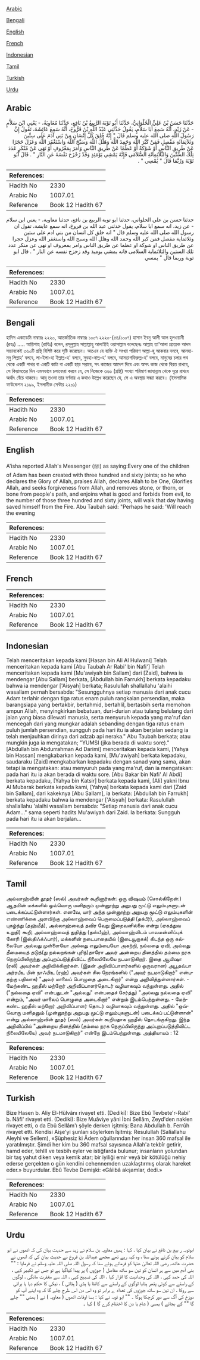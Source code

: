 [Arabic](#arabic)

[Bengali](#bengali)

[English](#english)

[French](#french)

[Indonesian](#indonesian)

[Tamil](#tamil)

[Turkish](#turkish)

[Urdu](#urdu)

## Arabic


<div dir="rtl" lang="ar" style={{fontSize:'larger',backgroundColor:'#f8f9fa',padding:20}}>
حَدَّثَنَا حَسَنُ بْنُ عَلِيٍّ الْحُلْوَانِيُّ، حَدَّثَنَا أَبُو تَوْبَةَ الرَّبِيعُ بْنُ نَافِعٍ، حَدَّثَنَا مُعَاوِيَةُ، - يَعْنِي ابْنَ سَلاَّمٍ - عَنْ زَيْدٍ، أَنَّهُ سَمِعَ أَبَا سَلاَّمٍ، يَقُولُ حَدَّثَنِي عَبْدُ اللَّهِ بْنُ فَرُّوخَ، أَنَّهُ سَمِعَ عَائِشَةَ، تَقُولُ إِنَّ رَسُولَ اللَّهِ صلى الله عليه وسلم قَالَ ‏"‏ إِنَّهُ خُلِقَ كُلُّ إِنْسَانٍ مِنْ بَنِي آدَمَ عَلَى سِتِّينَ وَثَلاَثِمَائَةِ مَفْصِلٍ فَمَنْ كَبَّرَ اللَّهَ وَحَمِدَ اللَّهَ وَهَلَّلَ اللَّهَ وَسَبَّحَ اللَّهَ وَاسْتَغْفَرَ اللَّهَ وَعَزَلَ حَجَرًا عَنْ طَرِيقِ النَّاسِ أَوْ شَوْكَةً أَوْ عَظْمًا عَنْ طَرِيقِ النَّاسِ وَأَمَرَ بِمَعْرُوفٍ أَوْ نَهَى عَنْ مُنْكَرٍ عَدَدَ تِلْكَ السِّتِّينَ وَالثَّلاَثِمِائَةِ السُّلاَمَى فَإِنَّهُ يَمْشِي يَوْمَئِذٍ وَقَدْ زَحْزَحَ نَفْسَهُ عَنِ النَّارِ ‏"‏ ‏.‏ قَالَ أَبُو تَوْبَةَ وَرُبَّمَا قَالَ ‏"‏ يُمْسِي ‏"‏ ‏.‏
</div>
<div style={{backgroundColor:'#f8f9fa',padding:20, marginBottom: 10}}><table> <thead> <tr> <th>References:</th> <th></th> </tr> </thead> <tbody><tr><td>Hadith No</td><td>2330</td></tr><tr><td>Arabic No</td><td>1007.01</td></tr><tr><td>Reference</td><td>Book 12 Hadith 67</td></tr></tbody></table></div>


<div dir="rtl" lang="ar" style={{fontSize:'larger',backgroundColor:'#f8f9fa',padding:20}}>
حدثنا حسن بن علي الحلواني، حدثنا ابو توبة الربيع بن نافع، حدثنا معاوية، - يعني ابن سلام - عن زيد، انه سمع ابا سلام، يقول حدثني عبد الله بن فروخ، انه سمع عايشة، تقول ان رسول الله صلى الله عليه وسلم قال " انه خلق كل انسان من بني ادم على ستين وثلاثماية مفصل فمن كبر الله وحمد الله وهلل الله وسبح الله واستغفر الله وعزل حجرا عن طريق الناس او شوكة او عظما عن طريق الناس وامر بمعروف او نهى عن منكر عدد تلك الستين والثلاثماية السلامى فانه يمشي يوميذ وقد زحزح نفسه عن النار " . قال ابو توبة وربما قال " يمسي
</div>
<div style={{backgroundColor:'#f8f9fa',padding:20, marginBottom: 10}}><table> <thead> <tr> <th>References:</th> <th></th> </tr> </thead> <tbody><tr><td>Hadith No</td><td>2330</td></tr><tr><td>Arabic No</td><td>1007.01</td></tr><tr><td>Reference</td><td>Book 12 Hadith 67</td></tr></tbody></table></div>

## Bengali


<div dir="ltr" lang="bn" style={{fontSize:'larger',backgroundColor:'#f8f9fa',padding:20}}>
হাদিস একাডেমি নাম্বারঃ ২২২০, আন্তর্জাতিক নাম্বারঃ ১০০৭ ২২২০-(৫৪/১০০৭) হাসান ইবনু আলী আল হুলওয়ানী (রহঃ) ..... আয়িশাহ (রাযিঃ) বলেন, রসূলুল্লাহ সাল্লাল্লাহু আলাইহি ওয়াসাল্লাম বলেছেনঃ আল্লাহ তা'আলা প্রত্যেক আদম সন্তানকেই ৩৬০টি গ্রন্থি বিশিষ্ট করে সৃষ্টি করেছেন। অতএব যে ব্যক্তি ঐ সংখ্যা পরিমাণ আল্লা-হু আকবার বলবে, আলহামদু লিল্লাহ' বলবে, লা-ইলা-হা ইল্লাল্ল-হ' বলবে, সুবহা-নাল্ল-হ' বলবে, আসতাগফিরুল্ল-হ' বলবে, মানুষের চলার পথ থেকে একটি পাথর বা একটি কাটা বা একটি হাড় সরাবে, সৎ কাজের আদেশ দিবে এবং অসৎ কাজ থেকে বিরত রাখবে, সে কিয়ামতের দিন এমনভাবে চলাফেরা করবে যে, সে নিজেকে ৩৬০ (গ্রন্থি) সংখ্যা পরিমাণ জাহান্নাম থেকে দূরে রাখবে অর্থাৎ বেঁচে থাকবে। আবূ তওবা তার বর্ণনায় এ কথাও উল্লেখ করেছেন যে, সে এ অবস্থায় সন্ধ্যা করবে। (ইসলামিক ফাউন্ডেশন ২১৯৯, ইসলামীক সেন্টার ২২০১)
</div>
<div style={{backgroundColor:'#f8f9fa',padding:20, marginBottom: 10}}><table> <thead> <tr> <th>References:</th> <th></th> </tr> </thead> <tbody><tr><td>Hadith No</td><td>2330</td></tr><tr><td>Arabic No</td><td>1007.01</td></tr><tr><td>Reference</td><td>Book 12 Hadith 67</td></tr></tbody></table></div>

## English


<div dir="ltr" lang="en" style={{fontSize:'larger',backgroundColor:'#f8f9fa',padding:20}}>
A'isha reported Allah's Messenger (ﷺ) as saying:Every one of the children of Adam has been created with three hundred and sixty joints; so he who declares the Glory of Allah, praises Allah, declares Allah to be One, Glorifies Allah, and seeks forgiveness from Allah, and removes stone, or thorn, or bone from people's path, and enjoins what is good and forbids from evil, to the number of those three hundred and sixty joints, will walk that day having saved himself from the Fire. Abu Taubah said: "Perhaps he said: 'Will reach the evening
</div>
<div style={{backgroundColor:'#f8f9fa',padding:20, marginBottom: 10}}><table> <thead> <tr> <th>References:</th> <th></th> </tr> </thead> <tbody><tr><td>Hadith No</td><td>2330</td></tr><tr><td>Arabic No</td><td>1007.01</td></tr><tr><td>Reference</td><td>Book 12 Hadith 67</td></tr></tbody></table></div>

## French


<div dir="ltr" lang="fr" style={{fontSize:'larger',backgroundColor:'#f8f9fa',padding:20}}>

</div>
<div style={{backgroundColor:'#f8f9fa',padding:20, marginBottom: 10}}><table> <thead> <tr> <th>References:</th> <th></th> </tr> </thead> <tbody><tr><td>Hadith No</td><td>2330</td></tr><tr><td>Arabic No</td><td>1007.01</td></tr><tr><td>Reference</td><td>Book 12 Hadith 67</td></tr></tbody></table></div>

## Indonesian


<div dir="ltr" lang="id" style={{fontSize:'larger',backgroundColor:'#f8f9fa',padding:20}}>
Telah menceritakan kepada kami [Hasan bin Ali Al Hulwani] Telah menceritakan kepada kami [Abu Taubah Ar Rabi' bin Nafi'] Telah menceritakan kepada kami [Mu'awiyah bin Sallam] dari [Zaid], bahwa ia mendengar [Abu Sallam] berkata, [Abdullah bin Farrukh] berkata kepadaku bahwa ia mendengar ['Aisyah] berkata; Rasulullah shallallahu 'alaihi wasallam pernah bersabda: "Sesungguhnya setiap manusia dari anak cucu Adam terlahir dengan tiga ratus enam puluh rangkaian persendian, maka barangsiapa yang bertakbir, bertahmid, bertahlil, bertasbih serta memohon ampun Allah, menyingkirkan bebatuan, duri-durian atau tulang belulang dari jalan yang biasa dilewati manusia, serta menyuruh kepada yang ma'ruf dan mencegah dari yang mungkar adalah sebanding dengan tiga ratus enam puluh jumlah persendian, sungguh pada hari itu ia akan berjalan sedang ia telah menjauhkan dirinya dari adzab api neraka." Abu Taubah berkata; atau mungkin juga ia mengatakan; "YUMSI (jika berada di waktu sore)." [Abdullah bin Abdurrahman Ad Darimi] menceritakan kepada kami, [Yahya bin Hassan] mengkabarkan kepada kami, [Mu'awiyah] berkata kepadaku, saudaraku [Zaid] mengkabarkan kepadaku dengan sanad yang sama, akan tetapi ia mengatakan: atau menyuruh pada yang ma'ruf, dan ia mengatakan: pada hari itu ia akan berada di waktu sore. [Abu Bakar bin Nafi' Al Abdi] berkata kepadaku, [Yahya bin Katsir] berkata kepada kami, [Ali] yakni Ibnu Al Mubarak berkata kepada kami, [Yahya] berkata kepada kami dari [Zaid bin Sallam], dari kakeknya [Abu Sallam], ia berkata: [Abdullah bin Farrukh] berkata kepadaku bahwa ia mendengar ['Aisyah] berkata: Rasulullah shallallahu 'alaihi wasallam bersabda: "Setiap manusia dari anak cucu Adam…" sama seperti hadits Mu'awiyah dari Zaid. Ia berkata: Sungguh pada hari itu ia akan berjalan…
</div>
<div style={{backgroundColor:'#f8f9fa',padding:20, marginBottom: 10}}><table> <thead> <tr> <th>References:</th> <th></th> </tr> </thead> <tbody><tr><td>Hadith No</td><td>2330</td></tr><tr><td>Arabic No</td><td>1007.01</td></tr><tr><td>Reference</td><td>Book 12 Hadith 67</td></tr></tbody></table></div>

## Tamil


<div dir="ltr" lang="ta" style={{fontSize:'larger',backgroundColor:'#f8f9fa',padding:20}}>
அல்லாஹ்வின் தூதர் (ஸல்) அவர்கள் கூறினார்கள்: ஒரு விஷயம் (சொல்கிறேன்:) ஆதமின் மக்களில் ஒவ்வொரு மனிதரும் முன்னூற்று அறுபது மூட்டு எலும்புகளுடன் படைக்கப்பட்டுள்ளார்கள். எனவே, யார் அந்த முன்னூற்று அறுபது மூட்டு எலும்புகளின் எண்ணிக்கை அளவிற்கு அல்லாஹ்வைப் பெருமைப்படுத்தி (தக்பீர்), அல்லாஹ்வைப் புகழ்ந்து (தஹ்மீத்), அல்லாஹ்வைத் தவிர வேறு இறைவனில்லை என்று (ஏகத்துவ உறுதி) கூறி, அல்லாஹ்வைத் துதித்து (தஸ்பீஹ்), அல்லாஹ்விடம் பாவமன்னிப்புக் கோரி (இஸ்திஃக்ஃபார்), மக்களின் நடைபாதையில் (இடையூறாகக்) கிடந்த ஒரு கல்லையோ அல்லது முள்ளையோ அல்லது எலும்பையோ அகற்றி, நல்லதை ஏவி, அல்லது தீமையைத் தடுத்(து நல்லறங்கள் புரிந்)தாரோ அவர் அன்றைய தினத்தில் தம்மை நரக நெருப்பிலிருந்து அப்புறப்படுத்திவிட்ட நிலையிலேயே நடமாடுகிறார். இதை ஆயிஷா (ரலி) அவர்கள் அறிவிக்கிறார்கள். (இதன் அறிவிப்பாளர்களில் ஒருவரான) அபூதவ்பா அர்ரபீஉ பின் நாஃபிஉ (ரஹ்) அவர்கள் சில நேரங்களில் ("அவர் நடமாடுகிறார்" என்பதற்கு பதிலாக) "அவர் மாலைப் பொழுதை அடைகிறார்" என்று அறிவித்துள்ளார்கள். - மேற்கண்ட ஹதீஸ் மற்றோர் அறிவிப்பாளர்தொடர் வழியாகவும் வந்துள்ளது. அதில் ("நல்லதை ஏவி" என்பதுடன் "அல்லது" என்பதைச் சேர்த்து) "அல்லது நல்லதை ஏவி" என்றும், "அவர் மாலைப் பொழுதை அடைகிறார்" என்றும் இடம்பெற்றுள்ளது. - மேற்கண்ட ஹதீஸ் மற்றோர் அறிவிப்பாளர் தொடர் வழியாகவும் வந்துள்ளது. அதில் "ஒவ்வொரு மனிதனும் (முன்னூற்று அறுபது மூட்டு எலும்புகளுடன்) படைக்கப் பட்டுள்ளான்" என்று அல்லாஹ்வின் தூதர் (ஸல்) அவர்கள் கூறியதாக ஹதீஸ் தொடங்குகிறது. இந்த அறிவிப்பில் "அன்றைய தினத்தில் (தம்மை நரக நெருப்பிலிருந்து அப்புறப்படுத்திவிட்ட நிலையிலேயே) அவர் நடமாடுகிறார்" என்றே இடம்பெற்றுள்ளது. அத்தியாயம் : 12
</div>
<div style={{backgroundColor:'#f8f9fa',padding:20, marginBottom: 10}}><table> <thead> <tr> <th>References:</th> <th></th> </tr> </thead> <tbody><tr><td>Hadith No</td><td>2330</td></tr><tr><td>Arabic No</td><td>1007.01</td></tr><tr><td>Reference</td><td>Book 12 Hadith 67</td></tr></tbody></table></div>

## Turkish


<div dir="ltr" lang="tr" style={{fontSize:'larger',backgroundColor:'#f8f9fa',padding:20}}>
Bize Hasen b. Aliy El-Hülvânı rivayet etti. (Dediki): Bize Ebû Tevbete'r-Rabi' b. Nâfi' rivayet etti. (Dediki): Bize Muâviye yâni İbni Sellâm, Zeyd'den naklen rivayet etti, o da Ebû Sellâm'ı şöyle derken işitmiş: Bana Abdullah b. Ferrûh rivayet etti. Kendisi Aişe'yi şunları söylerken İşitmiş: Resulullah (Salîallahu Aleyhi ve Sellem), «Şüphesiz ki Âdem oğullarından her insan 360 mafsal ile yaratılmıştır. Şimdi her kim bu 360 mafsal sayısınca Allah'a tekbîr getirir, hamd eder, tehIII ve tesbîh eyler ve istiğfarda bulunur; insanların yolundan bir taş yahut diken veya kemik atar; bir iyiliği emir veyâ bir kötülüğü nehiy ederse gerçekten o gün kendini cehennemden uzaklaştırmış olarak hareket eder.» buyurdular. Ebû Tevbe Demişki: «Gâiibâ akşamlar, dedi.»
</div>
<div style={{backgroundColor:'#f8f9fa',padding:20, marginBottom: 10}}><table> <thead> <tr> <th>References:</th> <th></th> </tr> </thead> <tbody><tr><td>Hadith No</td><td>2330</td></tr><tr><td>Arabic No</td><td>1007.01</td></tr><tr><td>Reference</td><td>Book 12 Hadith 67</td></tr></tbody></table></div>

## Urdu


<div dir="rtl" lang="ur" style={{fontSize:'larger',backgroundColor:'#f8f9fa',padding:20}}>
ابوتوبہ ر بیع بن نافع نے بیان کیا ، کہا : ہمیں معاویہ بن سلام نے زید سے حدیث بیان کی کہ انھوں نے ابو سلام کو بیان کرتے ہوئے سنا ، وہ کہہ رہے تھے مجھے عبداللہ بن فروخ نے حدیث بیان کی کہ انھوں نے حضرت عائشہ رضی اللہ تعالیٰ عنہا کو فرماتے ہوئے سنا کہ رسول اللہ صلی اللہ علیہ وسلم نے فرمایا : "" بنی آدم میں سے ہر انسان کو تین سو ساٹھ مفاصل ( جوڑوں ) پر پیدا کیاگیا ہے تو جس نے تکبیر کہی ، اللہ کی حمد کہی ، اللہ کی وحدانیت کا اقرار کیا ، اللہ کی تسبیح کہی ، اللہ سے مغفرت مانگی ، لوگوں کے راستے سے کوئی پتھر ہٹایا لوگوں کے راستے سے کانٹا یا ہڈی ( ہٹائی ) ، نیکی کا حکم دیا یا برائی سے روکا ، ان تین سو ساٹھ جوڑوں کی تعداد ے برابر تو وہ اس دن اس طرح چلے گا کہ وہ اپنے آپ کو دوزخ کی آگ سے دور کرچکا ہوگا ۔ "" ابو توبہ نے کہا : بسا اوقات انھوں ( معاویہ ) نے ( يمشي "" چلے گا "" کے بجائے ) يمسي ( شام یا دن کا اختتام کرے گا ) کہا ۔
</div>
<div style={{backgroundColor:'#f8f9fa',padding:20, marginBottom: 10}}><table> <thead> <tr> <th>References:</th> <th></th> </tr> </thead> <tbody><tr><td>Hadith No</td><td>2330</td></tr><tr><td>Arabic No</td><td>1007.01</td></tr><tr><td>Reference</td><td>Book 12 Hadith 67</td></tr></tbody></table></div>